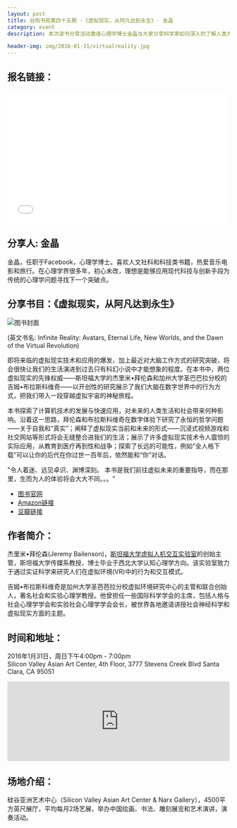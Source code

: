 ```yaml
---
layout: post
title: 谷雨书苑第四十五期 -《虚拟现实，从阿凡达到永生》- 金晶
category: event
description: 本次读书分享活动邀请心理学博士金晶与大家分享科学家如何深入的了解人类大脑在数字世界中的行为方式并探索计算机发展技术对我们在现实生活中的应用和发展。

header-img: img/2016-01-31/virtualreality.jpg
---
```


## 报名链接：

<div style="width:100%; text-align:left;" ><iframe  src="//eventbrite.com/tickets-external?eid=21026653286&ref=etckt" frameborder="0" height="300" width="100%" vspace="0" hspace="0" marginheight="5" marginwidth="5" scrolling="auto" allowtransparency="true"></iframe></div>

## 分享人: 金晶

金晶，任职于Facebook，心理学博士。喜欢人文社科和科技类书籍，热爱音乐电影和旅行。在心理学界很多年，初心未改，理想是能够应用现代科技与创新手段为传统的心理学问题寻找下一个突破点。

## 分享书目：《虚拟现实，从阿凡达到永生》

![图书封面](http://ecx.images-amazon.com/images/I/51EBL48QrLL._SX329_BO1,204,203,200_.jpg)

(英文书名: Infinite Reality: Avatars, Eternal Life, New Worlds, and the Dawn of the Virtual Revolution)

即将来临的虚拟现实技术和应用的爆发，加上最近对大脑工作方式的研究突破，将会很快让我们的生活演进到过去只有科幻小说中才能想象的程度。在本书中，两位虚拟现实的先锋权威——斯坦福大学的杰里米•拜伦森和加州大学圣巴巴拉分校的吉姆•布拉斯科维奇——以开创性的研究展示了我们大脑在数字世界中的行为方式，把我们带入一段穿越虚拟宇宙的神秘旅程。

本书探索了计算机技术的发展与快速应用，对未来的人类生活和社会带来何种影响。沿着这一思路，拜伦森和布拉斯科维奇在数字体验下研究了永恒的哲学问题——关于自我和“真实”；阐释了虚拟现实当前和未来的形式——沉浸式视频游戏和社交网站等形式将会无缝整合进我们的生活；展示了许多虚拟现实技术令人震惊的实际应用，从教育到医疗再到性和战争；探索了长远的可能性，例如“全人格下载”可以让你的后代在你过世一百年后，依然能和“你”对话。

"令人着迷、远见卓识、渊博深刻。 本书是我们前往虚拟未来的重要指导，而在那里，生而为人的体验将会大大不同。。。"

- [图书官网](http://infinitereality.org/)
- [Amazon链接](http://www.amazon.com/Infinite-Reality-Avatars-Eternal-Revolution/dp/0061809500)
- [豆瓣链接](http://book.douban.com/subject/6080040/)

## 作者简介：

杰里米•拜伦森(Jeremy Bailenson)，[斯坦福大学虚拟人机交互实验室](https://vhil.stanford.edu)的创始主管，斯坦福大学传媒系教授，博士毕业于西北大学认知心理学方向。该实验室致力于通过实证科学来研究人们在虚拟环境(VR)中的行为和交互模式。

吉姆•布拉斯科维奇是加州大学圣芭芭拉分校虚拟环境研究中心的主管和联合创始人，著名社会和实验心理学教授。他曾担任一些国际科学学会的主席，包括人格与社会心理学学会和实验社会心理学学会会长，被世界各地邀请讲授社会神经科学和虚拟现实方面的主题。

## 时间和地址：

2016年1月31日，周日下午4:00pm - 7:00pm  
Silicon Valley Asian Art Center, 4th Floor, 3777 Stevens Creek Blvd Santa Clara, CA 95051

<iframe width="100%" height="180" frameborder="0" style="border:0"
src="https://www.google.com/maps/embed/v1/place?q=3777%20Stevens%20Creek%20Blvd%20Santa%20Clara%2C%20CA%2095054&key=AIzaSyBU8Fpde0IWAvSPYuvrpcjOHm_8scuCusk" allowfullscreen></iframe>

## 场地介绍：

硅谷亚洲艺术中心（Silicon Valley Asian Art Center & Narx Gallery），4500平方英尺展厅，平均每月2场艺展，举办中国绘画、书法、雕刻展览和艺术演讲，演奏活动。
